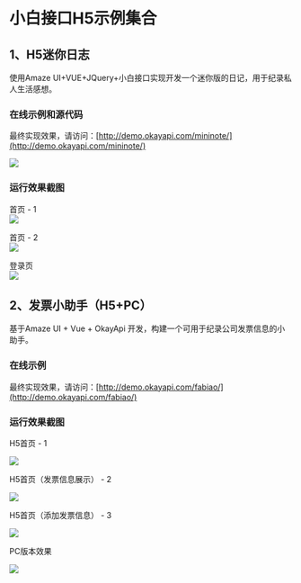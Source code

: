 # 小白接口H5示例集合

## 1、H5迷你日志

使用Amaze UI+VUE+JQuery+小白接口实现开发一个迷你版的日记，用于纪录私人生活感想。　

### 在线示例和源代码
最终实现效果，请访问：[http://demo.okayapi.com/mininote/](http://demo.okayapi.com/mininote/)

![](http://7xiz2f.com1.z0.glb.clouddn.com/20180117230124_4c57a29141c1ef195ee63701e6cd1d76)

### 运行效果截图

首页 - 1  
![](http://7xiz2f.com1.z0.glb.clouddn.com/20180117230605_21185126e99bfaa8aa0c4375823e367f)

首页 - 2  
![](http://7xiz2f.com1.z0.glb.clouddn.com/20180117230658_47ad0d2025190ea6e58c7a5688f8a56e)

登录页  
![](http://7xiz2f.com1.z0.glb.clouddn.com/20180117230731_1833115588e96de0152421019417e60a)

## 2、发票小助手（H5+PC）

基于Amaze UI + Vue + OkayApi 开发，构建一个可用于纪录公司发票信息的小助手。 

### 在线示例

最终实现效果，请访问：[http://demo.okayapi.com/fabiao/](http://demo.okayapi.com/fabiao/)  

### 运行效果截图

H5首页 - 1  

![](http://7xiz2f.com1.z0.glb.clouddn.com/20180127125508_82c180c815fbadeb27b182513cd39914)

H5首页（发票信息展示） - 2  

![](http://7xiz2f.com1.z0.glb.clouddn.com/20180127125546_25cd39da2ff2d190174a625acbf02529)

H5首页（添加发票信息） - 3  

![](http://7xiz2f.com1.z0.glb.clouddn.com/20180127125644_c56059320cf3068522c49ba7ba724dc4)

PC版本效果  

![](http://7xiz2f.com1.z0.glb.clouddn.com/20180127125738_3a984bea27b0e3986638ca11e1b712c7)


